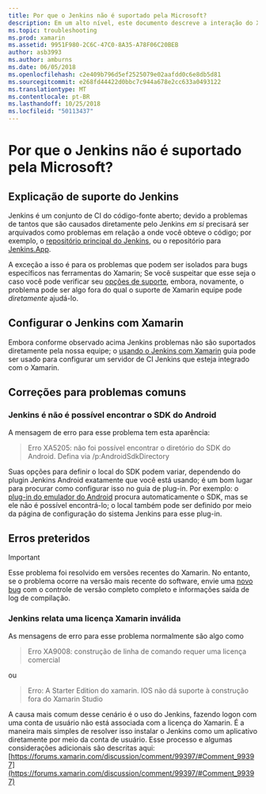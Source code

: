 ```yaml
---
title: Por que o Jenkins não é suportado pela Microsoft?
description: Em um alto nível, este documento descreve a interação do Xamarin com o sistema de CI Jenkins. Ele também aborda alguns problemas comuns que surgem ao trabalhar com o Jenkins.
ms.topic: troubleshooting
ms.prod: xamarin
ms.assetid: 9951F980-2C6C-47C0-8A35-A78F06C20BEB
author: asb3993
ms.author: amburns
ms.date: 06/05/2018
ms.openlocfilehash: c2e409b796d5ef2525079e02aafdd0c6e8db5d81
ms.sourcegitcommit: e268fd44422d0bbc7c944a678e2cc633a0493122
ms.translationtype: MT
ms.contentlocale: pt-BR
ms.lasthandoff: 10/25/2018
ms.locfileid: "50113437"
---
```

# <a name="why-isnt-jenkins-supported-by-microsoft"></a>Por que o Jenkins não é suportado pela Microsoft?

## <a name="jenkins-support-explanation"></a>Explicação de suporte do Jenkins

Jenkins é um conjunto de CI do código-fonte aberto; devido a problemas de tantos que são causados diretamente pelo Jenkins *em si* precisará ser arquivados como problemas em relação a onde você obteve o código; por exemplo, o [repositório principal do Jenkins](https://github.com/jenkinsci/jenkins), ou o repositório para [ Jenkins.App](https://github.com/stisti/jenkins-app).

A exceção a isso é para os problemas que podem ser isolados para bugs específicos nas ferramentas do Xamarin; Se você suspeitar que esse seja o caso você pode verificar seu [opções de suporte](~/cross-platform/troubleshooting/support-options.md), embora, novamente, o problema pode ser algo fora do qual o suporte de Xamarin equipe pode *diretamente* ajudá-lo.

## <a name="setup-jenkins-with-xamarin"></a>Configurar o Jenkins com Xamarin

Embora conforme observado acima Jenkins problemas não são suportados diretamente pela nossa equipe; o [usando o Jenkins com Xamarin](~/tools/ci/jenkins-walkthrough.md) guia pode ser usado para configurar um servidor de CI Jenkins que esteja integrado com o Xamarin. 

## <a name="fixes-for-common-issues"></a>Correções para problemas comuns

### <a name="jenkins-is-unable-to-find-the-android-sdk"></a>Jenkins é não é possível encontrar o SDK do Android

A mensagem de erro para esse problema tem esta aparência:

> Erro XA5205: não foi possível encontrar o diretório do SDK do Android. Defina via /p:AndroidSdkDirectory

Suas opções para definir o local do SDK podem variar, dependendo do plugin Jenkins Android exatamente que você está usando; é um bom lugar para procurar como configurar isso no guia de plug-in. Por exemplo: o [plug-in do emulador do Android](https://wiki.jenkins-ci.org/display/JENKINS/Android+Emulator+Plugin#AndroidEmulatorPlugin-Systemconfiguration) procura automaticamente o SDK, mas se ele não é possível encontrá-lo; o local também pode ser definido por meio da página de configuração do sistema Jenkins para esse plug-in. 


## <a name="deprecated-errors"></a>Erros preteridos

> [!IMPORTANT]
> Esse problema foi resolvido em versões recentes do Xamarin. No entanto, se o problema ocorre na versão mais recente do software, envie uma [novo bug](~/cross-platform/troubleshooting/questions/howto-file-bug.md) com o controle de versão completo completo e informações saída de log de compilação.



### <a name="jenkins-reports-an-invalid-xamarin-license"></a>Jenkins relata uma licença Xamarin inválida
As mensagens de erro para esse problema normalmente são algo como

> Erro XA9008: construção de linha de comando requer uma licença comercial

ou

> Erro: A Starter Edition do xamarin. IOS não dá suporte à construção fora do Xamarin Studio 

A causa mais comum desse cenário é o uso do Jenkins, fazendo logon com uma conta de usuário não está associada com a licença do Xamarin. É a maneira mais simples de resolver isso instalar o Jenkins como um aplicativo diretamente por meio da conta de usuário. Esse processo e algumas considerações adicionais são descritas aqui: [https://forums.xamarin.com/discussion/comment/99397/#Comment_99397](https://forums.xamarin.com/discussion/comment/99397/#Comment_99397)
